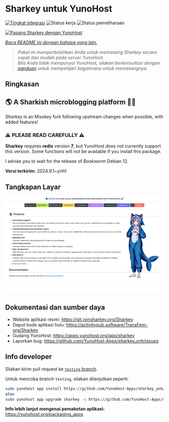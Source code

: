 <!--
N.B.: README ini dibuat secara otomatis oleh <https://github.com/YunoHost/apps/tree/master/tools/readme_generator>
Ini TIDAK boleh diedit dengan tangan.
-->

# Sharkey untuk YunoHost

[![Tingkat integrasi](https://dash.yunohost.org/integration/sharkey.svg)](https://ci-apps.yunohost.org/ci/apps/sharkey/) ![Status kerja](https://ci-apps.yunohost.org/ci/badges/sharkey.status.svg) ![Status pemeliharaan](https://ci-apps.yunohost.org/ci/badges/sharkey.maintain.svg)

[![Pasang Sharkey dengan YunoHost](https://install-app.yunohost.org/install-with-yunohost.svg)](https://install-app.yunohost.org/?app=sharkey)

*[Baca README ini dengan bahasa yang lain.](./ALL_README.md)*

> *Paket ini memperbolehkan Anda untuk memasang Sharkey secara cepat dan mudah pada server YunoHost.*  
> *Bila Anda tidak mempunyai YunoHost, silakan berkonsultasi dengan [panduan](https://yunohost.org/install) untuk mempelajari bagaimana untuk memasangnya.*

## Ringkasan

## 🌎 A Sharkish microblogging platform 🦈🚀 

_Sharkey_ is an Misskey fork following upstream changes when possible, with added features!

### ⚠️ PLEASE READ CAREFULLY ⚠️

**Sharkey** requires **redis** version **7**, but YunoHost does not currently support this version.
Some functions will not be available if you install this package.

I advise you to wait for the release of _Bookworm_ Debian 12.


**Versi terkirim:** 2024.9.1~ynh1

## Tangkapan Layar

![Tangkapan Layar pada Sharkey](./doc/screenshots/screenshot-desktop.png)

## Dokumentasi dan sumber daya

- Website aplikasi resmi: <https://git.joinsharkey.org/Sharkey>
- Depot kode aplikasi hulu: <https://activitypub.software/TransFem-org/Sharkey>
- Gudang YunoHost: <https://apps.yunohost.org/app/sharkey>
- Laporkan bug: <https://github.com/YunoHost-Apps/sharkey_ynh/issues>

## Info developer

Silakan kirim pull request ke [`testing` branch](https://github.com/YunoHost-Apps/sharkey_ynh/tree/testing).

Untuk mencoba branch `testing`, silakan dilanjutkan seperti:

```bash
sudo yunohost app install https://github.com/YunoHost-Apps/sharkey_ynh/tree/testing --debug
atau
sudo yunohost app upgrade sharkey -u https://github.com/YunoHost-Apps/sharkey_ynh/tree/testing --debug
```

**Info lebih lanjut mengenai pemaketan aplikasi:** <https://yunohost.org/packaging_apps>
